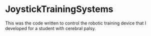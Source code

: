 # JoystickTrainingSystems
This was the code written to control the robotic training device that I developed for a student with cerebral palsy. 
